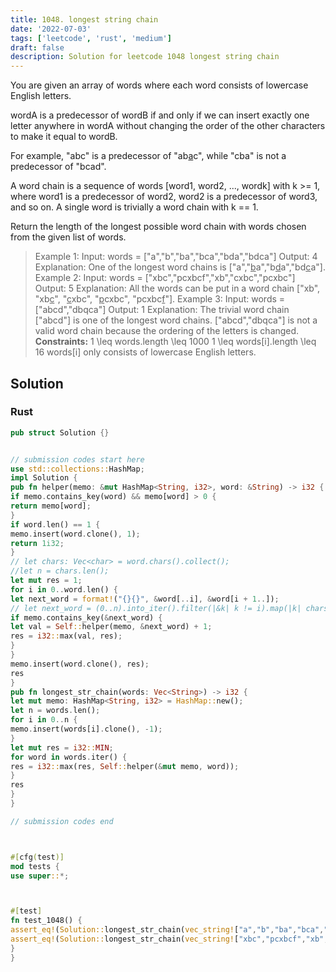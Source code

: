 ```yaml
---
title: 1048. longest string chain
date: '2022-07-03'
tags: ['leetcode', 'rust', 'medium']
draft: false
description: Solution for leetcode 1048 longest string chain
---
```




You are given an array of words where each word consists of lowercase English letters.

wordA is a predecessor of wordB if and only if we can insert exactly one letter anywhere in wordA without changing the order of the other characters to make it equal to wordB.



For example, "abc" is a predecessor of "ab<u>a</u>c", while "cba" is not a predecessor of "bcad".



A word chain is a sequence of words [word1, word2, ..., wordk] with k ><TeX>=</TeX> 1, where word1 is a predecessor of word2, word2 is a predecessor of word3, and so on. A single word is trivially a word chain with k <TeX>=</TeX><TeX>=</TeX> 1.

Return the length of the longest possible word chain with words chosen from the given list of words.



>   Example 1:
>   Input: words <TeX>=</TeX> ["a","b","ba","bca","bda","bdca"]
>   Output: 4
>   Explanation: One of the longest word chains is ["a","<u>b</u>a","b<u>d</u>a","bd<u>c</u>a"].
>   Example 2:
>   Input: words <TeX>=</TeX> ["xbc","pcxbcf","xb","cxbc","pcxbc"]
>   Output: 5
>   Explanation: All the words can be put in a word chain ["xb", "xb<u>c</u>", "<u>c</u>xbc", "<u>p</u>cxbc", "pcxbc<u>f</u>"].
>   Example 3:
>   Input: words <TeX>=</TeX> ["abcd","dbqca"]
>   Output: 1
>   Explanation: The trivial word chain ["abcd"] is one of the longest word chains.
>   ["abcd","dbqca"] is not a valid word chain because the ordering of the letters is changed.
**Constraints:**
>   	1 <TeX>\leq</TeX> words.length <TeX>\leq</TeX> 1000
>   	1 <TeX>\leq</TeX> words[i].length <TeX>\leq</TeX> 16
>   	words[i] only consists of lowercase English letters.


## Solution


### Rust
```rust
pub struct Solution {}


// submission codes start here
use std::collections::HashMap;
impl Solution {
pub fn helper(memo: &mut HashMap<String, i32>, word: &String) -> i32 {
if memo.contains_key(word) && memo[word] > 0 {
return memo[word];
}
if word.len() == 1 {
memo.insert(word.clone(), 1);
return 1i32;
}
// let chars: Vec<char> = word.chars().collect();
//let n = chars.len();
let mut res = 1;
for i in 0..word.len() {
let next_word = format!("{}{}", &word[..i], &word[i + 1..]);
// let next_word = (0..n).into_iter().filter(|&k| k != i).map(|k| chars[k]).collect::<String>();
if memo.contains_key(&next_word) {
let val = Self::helper(memo, &next_word) + 1;
res = i32::max(val, res);
}
}
memo.insert(word.clone(), res);
res
}
pub fn longest_str_chain(words: Vec<String>) -> i32 {
let mut memo: HashMap<String, i32> = HashMap::new();
let n = words.len();
for i in 0..n {
memo.insert(words[i].clone(), -1);
}
let mut res = i32::MIN;
for word in words.iter() {
res = i32::max(res, Self::helper(&mut memo, word));
}
res
}
}

// submission codes end



#[cfg(test)]
mod tests {
use super::*;



#[test]
fn test_1048() {
assert_eq!(Solution::longest_str_chain(vec_string!["a","b","ba","bca","bda","bdca"]), 4);
assert_eq!(Solution::longest_str_chain(vec_string!["xbc","pcxbcf","xb","cxbc","pcxbc"]), 5);
}
}

```
